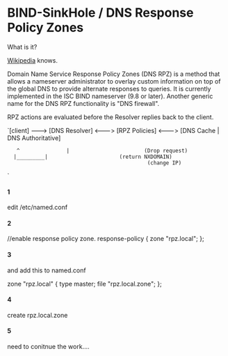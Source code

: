 # BIND-SinkHole / DNS Response Policy Zones

What is it?

[Wikipedia](http://en.wikipedia.org/wiki/Response_policy_zone "Wikipedia") knows.

Domain Name Service Response Policy Zones (DNS RPZ) is a method that allows a nameserver administrator to overlay custom information on top of the global DNS to provide alternate responses to queries. It is currently implemented in the ISC BIND nameserver (9.8 or later). Another generic name for the DNS RPZ functionality is "DNS firewall".

RPZ actions are evaluated before the Resolver replies back to the client.

`[client] ---> [DNS Resolver]  <---> [RPZ Policies]  <---> [DNS Cache | DNS Authoritative]

       ^               |		                (Drop request)
      |_________|        		        (return NXDOMAIN)
                                        	     (change IP)
`

#### 1
edit /etc/named.conf

#### 2 
//enable response policy zone. 
response-policy { 
    zone "rpz.local"; 
};


#### 3
and add this to named.conf

zone "rpz.local" {
    type master;
    file "rpz.local.zone";
};

#### 4 
create  rpz.local.zone

#### 5
need to conitnue the work....
